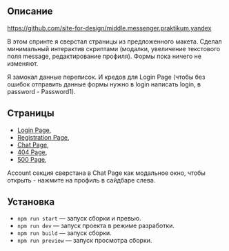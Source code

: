 ## Описание

https://github.com/site-for-design/middle.messenger.praktikum.yandex

В этом спринте я сверстал страницы из предложенного макета. Сделал минимальный интерактив скриптами (модалки, увеличение текстового поля message, редактирование профиля). Формы пока ничего не изменяют.

Я замокал данные переписок. И кредов для Login Page (чтобы без ошибок отправить данные формы нужно в login написать login, в password - Password1).

## Страницы

-   [Login Page](https://yaproject2.netlify.app),
-   [Registration Page](https://yaproject2.netlify.app/registration),
-   [Chat Page](https://yaproject2.netlify.app/chat),
-   [404 Page](https://yaproject2.netlify.app/smth),
-   [500 Page](https://yaproject2.netlify.app/500),

Account секция сверстана в Chat Page как модальное окно, чтобы открыть - нажмите на профиль в сайдбаре слева.

## Установка

-   `npm run start` — запуск сборки и превью.
-   `npm run dev` — запуск проекта в режиме разработки.
-   `npm run build` — запуск сборки.
-   `npm run preview` — запуск просмотра сборки.
